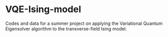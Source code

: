 # VQE-Ising-model
Codes and data for a summer project on applying the Variational Quantum Eigensolver algorithm to the transverse-field Ising model.

